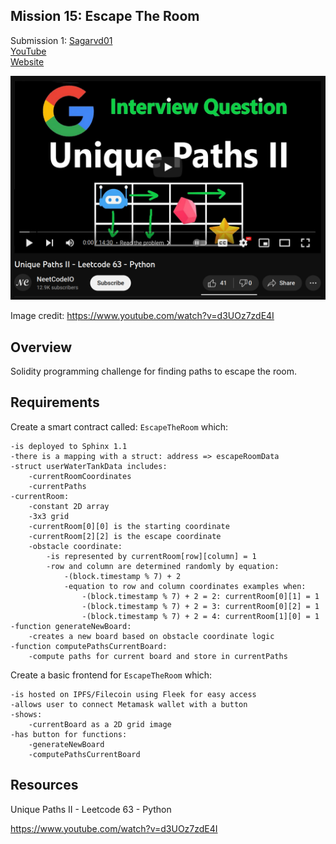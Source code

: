 ## Mission 15: Escape The Room

Submission 1:  [Sagarvd01](https://github.com/sagarvd01)  
[YouTube](https://youtu.be/jKVIBhiK9I4)  
[Website](https://bold-bar-0735.on.fleek.co)

<img src="images/botPaths.png" alt="botPaths"/>

Image credit: https://www.youtube.com/watch?v=d3UOz7zdE4I

## Overview

Solidity programming challenge for finding paths to escape the room. 

## Requirements

Create a smart contract called: ```EscapeTheRoom``` which:

    -is deployed to Sphinx 1.1
    -there is a mapping with a struct: address => escapeRoomData
    -struct userWaterTankData includes:
        -currentRoomCoordinates
        -currentPaths
    -currentRoom:
        -constant 2D array
        -3x3 grid
        -currentRoom[0][0] is the starting coordinate 
        -currentRoom[2][2] is the escape coordinate  
        -obstacle coordinate:
            -is represented by currentRoom[row][column] = 1
            -row and column are determined randomly by equation: 
                -(block.timestamp % 7) + 2 
                -equation to row and column coordinates examples when:
                    -(block.timestamp % 7) + 2 = 2: currentRoom[0][1] = 1
                    -(block.timestamp % 7) + 2 = 3: currentRoom[0][2] = 1
                    -(block.timestamp % 7) + 2 = 4: currentRoom[1][0] = 1
    -function generateNewBoard:
        -creates a new board based on obstacle coordinate logic
    -function computePathsCurrentBoard:
        -compute paths for current board and store in currentPaths

Create a basic frontend for ```EscapeTheRoom``` which:

    -is hosted on IPFS/Filecoin using Fleek for easy access
    -allows user to connect Metamask wallet with a button
    -shows: 
        -currentBoard as a 2D grid image
    -has button for functions:
        -generateNewBoard
        -computePathsCurrentBoard

## Resources

Unique Paths II - Leetcode 63 - Python 

https://www.youtube.com/watch?v=d3UOz7zdE4I

